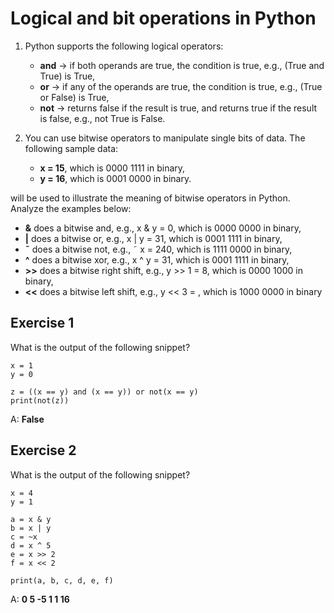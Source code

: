 # Logical and bit operations in Python
1. Python supports the following logical operators:
   - **and** → if both operands are true, the condition is true, e.g., (True and True) is True,
   - **or** → if any of the operands are true, the condition is true, e.g., (True or False) is True,
   - **not** → returns false if the result is true, and returns true if the result is false, e.g., not True is False.
2. You can use bitwise operators to manipulate single bits of data. The following sample data:

   - **x = 15**, which is 0000 1111 in binary,
   - **y = 16**, which is 0001 0000 in binary.

will be used to illustrate the meaning of bitwise operators in Python. Analyze the examples below:

   - **&** does a bitwise and, e.g., x & y = 0, which is 0000 0000 in binary,
   - **\|** does a bitwise or, e.g., x \| y = 31, which is 0001 1111 in binary,
   - **˜** does a bitwise not, e.g., ˜ x = 240, which is 1111 0000 in binary,
   - **^** does a bitwise xor, e.g., x ^ y = 31, which is 0001 1111 in binary,
   - **\>\>** does a bitwise right shift, e.g., y >> 1 = 8, which is 0000 1000 in binary,
   - **\<\<** does a bitwise left shift, e.g., y << 3 = , which is 1000 0000 in binary

## Exercise 1

What is the output of the following snippet?
```
x = 1
y = 0

z = ((x == y) and (x == y)) or not(x == y)
print(not(z))
```

A:
**False**

## Exercise 2

What is the output of the following snippet?
```
x = 4
y = 1

a = x & y
b = x | y
c = ~x
d = x ^ 5
e = x >> 2
f = x << 2

print(a, b, c, d, e, f)
```
A:
**0 5 -5 1 1 16**